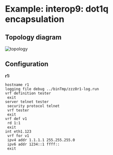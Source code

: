 # Example: interop9: dot1q encapsulation

## **Topology diagram**

![topology](/img/intop9-eth02.tst.png)

## **Configuration**

**r1:**
```
hostname r1
logging file debug ../binTmp/zzz8r1-log.run
vrf definition tester
 exit
server telnet tester
 security protocol telnet
 vrf tester
 exit
vrf def v1
 rd 1:1
 exit
int eth1.123
 vrf for v1
 ipv4 addr 1.1.1.1 255.255.255.0
 ipv6 addr 1234::1 ffff::
 exit
```
